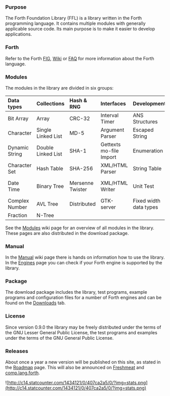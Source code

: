 ### Purpose ###
The Forth Foundation Library (FFL) is a library written in the Forth programming language. It contains multiple modules with generally applicable source code. Its main purpose is to make it easier to develop applications.

### Forth ###
Refer to the Forth [FIG](http://www.fig-uk.org), [Wiki](http://wiki.forthfreak.net) or [FAQ](http://www.faqs.org/faqs/computer-lang/forth-faq) for more information about the Forth language.

### Modules ###
The modules in the library are divided in six groups:

| **Data types** | **Collections** | **Hash & RNG** | **Interfaces** | **Development** | **Compound** |
|:---------------|:----------------|:---------------|:---------------|:----------------|:-------------|
| Bit Array | Array | CRC-32 | Interval Timer | ANS Structures | Text Input Stream |
| Character | Single Linked List | MD-5 | Argument Parser | Escaped String | Text Output Stream |
| Dynamic String | Double Linked List | SHA-1 | Gettexts mo-file Import | Enumeration | Regular Expressions |
| Character Set | Hash Table | SHA-256 | XML/HTML Parser | String Table | XML-DOM |
| Date Time | Binary Tree | Mersenne Twister | XML/HTML Writer | Unit Test | DateTime Output Stream |
| Complex Number | AVL Tree | Distributed | GTK-server | Fixed width data types | Message Catalog |
| Fraction | N-Tree |  |  |  |  |

See the [Modules](Modules.md) wiki page for an overview of all modules in the library. These pages are also distributed in the download package.

### Manual ###
In the [Manual](Manual.md) wiki page there is hands on information how to use the library. In the [Engines](Engines.md) page you can check if your Forth engine is supported by the library.

### Package ###
The download package includes the library, test programs, example programs and configuration files for a number of Forth engines and can be found on the [Downloads](http://code.google.com/p/ffl/downloads/list) tab.

### License ###
Since version 0.9.0 the library may be freely distributed under the terms of the GNU Lesser General Public License, the test programs and examples under the terms of the GNU General Public License.

### Releases ###
About once a year a new version will be published on this site, as stated in the [Roadmap](Roadmap.md) page. This will also be announced on [Freshmeat](http://freshmeat.net) and
[comp.lang.forth](http://groups.google.com/group/comp.lang.forth).

![http://c14.statcounter.com/1434121/0/407ca2a5/0/?img=stats.png](http://c14.statcounter.com/1434121/0/407ca2a5/0/?img=stats.png)